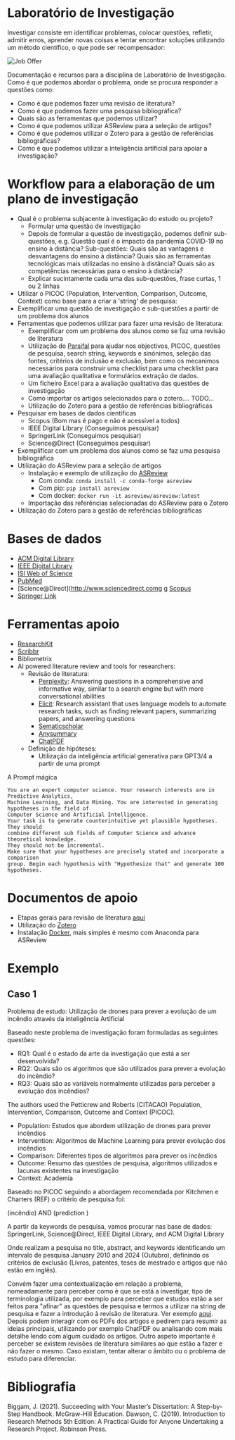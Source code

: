 # Laboratório de Investigação

Investigar consiste em identificar problemas, colocar questões, refletir, admitir erros, aprender novas coisas e tentar encontrar soluções utilizando um método científico, o que pode ser recompensador:

![Job Offer](./img/oferta.jpg)

Documentação e recursos para a disciplina de Laboratório de Investigação. Como é que podemos abordar o problema, onde se procura responder a questões como:
* Como é que podemos fazer uma revisão de literatura? 
* Como é que podemos fazer uma pesquisa bibliográfica? 
* Quais são as ferramentas que podemos utilizar?
* Como é que podemos utilizar ASReview para a seleção de artigos? 
* Como é que podemos utilizar o Zotero para a gestão de referências bibliográficas?
* Como é que podemos utilizar a inteligência artificial para apoiar a investigação?

# Workflow para a elaboração de um plano de investigação
* Qual é o problema subjacente à investigação do estudo ou projeto? 
  * Formular uma questão de investigação
  * Depois de formular a questão de investigação, podemos definir sub-questões, e.g. Questão qual é o impacto da pandemia COVID-19 no ensino à distância? Sub-questões: Quais são as vantagens e desvantagens do ensino à distância? Quais são as ferramentas tecnológicas mais utilizadas no ensino à distância? Quais são as competências necessárias para o ensino à distância?
  * Explicar sucintamente cada uma das sub-questões, frase curtas, 1 ou 2 linhas
* Utilizar o PICOC (Population, Intervention, Comparison, Outcome, Context) como base para a criar a 'string' de pesquisa:
* Exemplificar uma questão de investigação e sub-questões a partir de um problema dos alunos
* Ferramentas que podemos utilizar para fazer uma revisão de literatura:
  * Exemplificar com um problema dos alunos como se faz uma revisão de literatura
  * Utilização do [Parsifal](https://parsif.al/about/) para ajudar nos objectivos, PICOC, questões de pesquisa, search string, keywords e sinónimos, seleção das fontes, critérios de inclusão e exclusão, bem como os mecanimos necessários para construir uma checklist para uma checklist para uma avaliação qualitativa e formulários extração de dados.
  * Um ficheiro Excel para a avaliação qualitativa das questões de investigação
  * Como importar os artigos selecionados para o zotero.... TODO...
  * Utilização do Zotero para a gestão de referências bibliográficas
* Pesquisar em bases de dados científicas
  * Scopus (Bom mas é pago e não é acessível a todos)
  * IEEE Digital Library (Conseguimos pesquisar)
  * SpringerLink (Conseguimos pesquisar)
  * Science@Direct (Conseguimos pesquisar)
* Exemplificar com um problema dos alunos como se faz uma pesquisa bibliográfica
* Utilização do ASReview para a seleção de artigos
  * Instalação	e exemplo de utilização do [ASReview](https://asreview.readthedocs.io/en/latest/index.html) 
    * Com conda: `conda install -c conda-forge asreview`
    * Com pip: `pip install asreview`
    * Com docker: `docker run -it asreview/asreview:latest`
  * Importação das referências selecionadas do ASReview para o Zotero
* Utilização do Zotero para a gestão de referências bibliográficas

# Bases de dados

* [ACM Digital Library](http://portal.acm.org)
* [IEEE Digital Library](http://ieeexplore.ieee.org)
* [ISI Web of Science](http://www.isiknowledge.com)
* [PubMed](https://www.ncbi.nlm.nih.gov/pubmed/)
* [Science@Direct](http://www.sciencedirect.comg
g [Scopus](http://www.scopus.com)
* [Springer Link](http://link.springer.com)

# Ferramentas apoio

* [ResearchKit](https://www.researchkick.com/start)
* [Scribbr](https://www.scribbr.com/plagiarism-checker/)
* Bibliometrix
* AI powered literature review and tools for researchers:
  * Revisão de literatura:
    * [Perplexity](https://perplexity.ai/):  Answering questions in a comprehensive and informative way, similar to a search engine but with more conversational abilities
    * [Elicit](https://elicit.com/): Research assistant that uses language models to automate research tasks, such as finding relevant papers, summarizing papers, and answering questions
    * [Sematicscholar](https://www.semanticscholar.org/)
    * [Anysummary](https://www.anysummary.app/)
    * [ChatPDF](https://chatpdf.com/)
  * Definição de hipóteses:
    * Utilização da inteligência artificial generativa para GPT3/4 a partir de uma prompt 

A Prompt mágica

```
You are an expert computer science. Your research interests are in Predictive Analytics, 
Machine Learning, and Data Mining. You are interested in generating hypotheses in the field of 
Computer Science and Artificial Intelligence.
Your task is to generate counterintuitive yet plausible hypotheses. They should
combine different sub fields of Computer Science and advance theoretical knowledge.
They should not be incremental.
Make sure that your hypotheses are precisely stated and incorporate a comparison
group. Begin each hypothesis with "Hypothesize that" and generate 100 hypotheses.
```


# Documentos de apoio

* Etapas gerais para revisão de literatura [aqui](./docs/01.revisao_literatura.pdf)
* Utilização do [Zotero](./docs/02.zotero_Ferramentas.pdf)
* Instalação [Docker](./docs/03.instalacao_docker.pdf), mais simples é mesmo com Anaconda para ASReview


# Exemplo 

## Caso 1

Problema de estudo: Utilização de drones para prever a evolução de um incêndio através da inteligência Artificial

Baseado neste problema de investigação foram formuladas as seguintes questões: 

* RQ1: Qual é o estado da arte da investigação que está a ser desenvolvida?
* RQ2: Quais são os algoritmos que são utilizados para prever a evolução do incêndio?
* RQ3: Quais são as variáveis normalmente utilizadas para perceber a evolução dos incêndios?

The authors used the Petticrew and Roberts (CITACAO) Population, Intervention, Comparison, Outcome and Context (PICOC).

* Population: Estudos que abordem utilização de drones para prever incêndios
* Intervention: Algoritmos de Machine Learning para prever evolução dos incêndios
* Comparison: Diferentes tipos de algoritmos para prever os incêndios
* Outcome: Resumo das questões de pesquisa, algoritmos utilizados e lacunas existentes na investigação
* Context: Academia

Baseado no PICOC seguindo a abordagem recomendada por Kitchmen e Charters (REF) o critério de pesquisa foi:

(incêndio) AND (prediction )

A partir da keywords de pesquisa, vamos procurar nas base de dados: SpringerLink, Science@Direct, 
IEEE Digital Library, and ACM Digital Library

Onde realizam a pesquisa no title, abstract, and keywords identificando um intervalo de pesquisa January 2010 and 2024 (Outubro),
definindo os critérios de exclusão (Livros, patentes, teses de mestrado e artigos que não estão em inglês).

Convém fazer uma contextualização em relação a problema, nomeadamente para perceber como é que se está a investigar, tipo
de terminologia utilizada, por exemplo para perceber que estudos estão a ser feitos para "afinar" as questões de pesquisa e 
termos a utilizar na string de pesquisa e fazer a introdução à revisão de literatura.
Ver exemplo [aqui](https://elicit.com/notebook/6b00c2c5-a34a-4df3-94ee-3db1663e53a5). Depois podem interagir com os PDFs dos artigos e pedirem para resumir as ideias principais, utilizando por exemplo ChatPDF ou analisando com mais detalhe lendo com 
algum cuidado os artigos.
Outro aspeto importante é perceber se existem revisões de literatura similares ao que estão a fazer e não fazer o mesmo. Caso
existam, tentar alterar o âmbito ou o problema de estudo para diferenciar.

# Bibliografia

Biggam, J. (2021). Succeeding with Your Master’s Dissertation: A Step-by-Step Handbook. McGraw-Hill Education.
Dawson, C. (2019). Introduction to Research Methods 5th Edition: A Practical Guide for Anyone Undertaking a Research Project. Robinson
Press.
